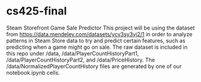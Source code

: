 # cs425-final
Steam Storefront Game Sale Predictor
This project will be using the dataset from https://data.mendeley.com/datasets/ycy3sy3vj2/1 in order to analyze patterns in Steam Store data to try and predict certain features, such as predicting when a game might go on sale.
The raw dataset is included in this repo under /data, /data/PlayerCountHistoryPart1, /data/PlayerCountHistoryPart2, and /data/PriceHistory.
The /data/NormalizedPlayerCountHistory files are generated by one of our notebook.ipynb cells.
